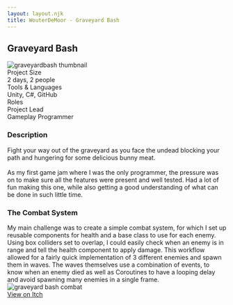 ```yaml
---
layout: layout.njk
title: WouterDeMoor - Graveyard Bash
---
```


<article class="project-page container">
<h2 class="project-title">Graveyard Bash</h2>
<div class="project-intro">
    <img src="/img/graveyardbash_thumbnail.png" alt="graveyardbash thumbnail" class="project-video" loading="lazy"/>
    <div class="project-data">
        <div>
            <div class="data-title">Project Size</div>
            <div class="data-text">2 days, 2 people</div>
        </div>
        <div>
            <div class="data-title">Tools &amp; Languages</div>
            <div class="data-text">Unity, C#, GitHub</div>
        </div>
        <div>
            <div class="data-title">Roles</div>
            <div class="data-text">
            Project Lead </br>
            Gameplay Programmer
            </div>
        </div>
    </div>
</div>

<section class="project-section">
    <h3>Description</h3>
    <div class="project-description">
        Fight your way out of the graveyard as you face the undead blocking your path and hungering for some delicious bunny meat. </br>
        </br>
        As my first game jam where I was the only programmer, the pressure was on to make sure all the features were present and well tested. Had a lot of fun making this one, while also getting a good understanding of what can be done in such little time.
    </div>
</section>

<section class="project-section">
    <h3>The Combat System</h3>
    <div class="project-task-100">
        <div class="task-container">
            <div>
            My main challenge was to create a simple combat system, for which I set up reusable components for health and a base class to use for each enemy. Using box colliders set to overlap, I could easily check when an enemy is in range and tell the health component to apply damage. This workflow allowed for a fairly quick implementation of 3 different enemies and spawn them in waves. The waves themselves use a combination of events, to know when an enemy died as well as Coroutines to have a looping delay and avoid spawning many enemies in a single frame.
            </div>
            <img src="/gif/graveyardbash_combat.gif" alt="graveyard bash combat" loading="lazy"/>
        </div>
    </div>
</section>

<div class="button-div">
    <a class="link-button" href="https://eezehdev.itch.io/graveyard-bash" target="_blank" rel="noopener noreferrer">View on Itch</a>
</div>
</article>